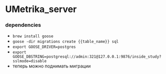 # UMetrika_server

### dependencies
- `brew install goose`
- `goose -dir migrations create {{table_name}} sql`
- `export GOOSE_DRIVER=postgres`
- `export GOOSE_DBSTRING=postgresql://admin:321@127.0.0.1:9876/inside_study?sslmode=disable`
- теперь можно поднимать миграции